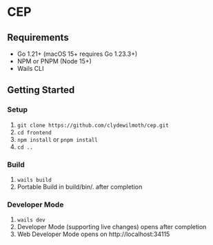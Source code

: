 # CEP

## Requirements

- Go 1.21+ (macOS 15+ requires Go 1.23.3+)
- NPM or PNPM (Node 15+)
- Wails CLI

## Getting Started

### Setup

1. `git clone https://github.com/clydewilmoth/cep.git`
2. `cd frontend`
3. `npm install` or `pnpm install`
4. `cd ..`

### Build

1. `wails build`
2. Portable Build in build/bin/. after completion

### Developer Mode

1. `wails dev`
2. Developer Mode (supporting live changes) opens after completion
3. Web Developer Mode opens on http://localhost:34115
